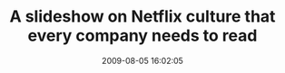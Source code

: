 ---
date: 2009-08-05 16:02:05
link:
  source: delicious
  source_url: https://del.icio.us/roytang
  text: A slideshow on Netflix culture that every company needs to read
  url: http://www.slideshare.net/reed2001/culture-1798664
slug: a-slideshow-on-netflix-culture-that-every-company-needs-to-read
source: delicious
tags:
- productivity
- entrepreneurship
- management
title: A slideshow on Netflix culture that every company needs to read
---